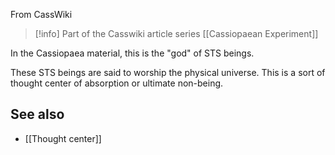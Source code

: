 
From CassWiki

> [!info] Part of the Casswiki article series [[Cassiopaean Experiment]]

In the Cassiopaea material, this is the "god" of STS beings.

These STS beings are said to worship the physical universe. This is a sort of thought center of absorption or ultimate non-being.

See also
--------

*   [[Thought center]]